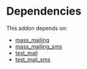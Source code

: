 # Dependencies

This addon depends on:

- [mass_mailing](../../../../odoo-bringout-oca-ocb-mass_mailing)
- [mass_mailing_sms](../../../../odoo-bringout-oca-ocb-mass_mailing_sms)
- [test_mail](../../../../../oca-ocb-test/odoo-bringout-oca-ocb-test_mail)
- [test_mail_sms](../../../../odoo-bringout-oca-ocb-test_mail_sms)
